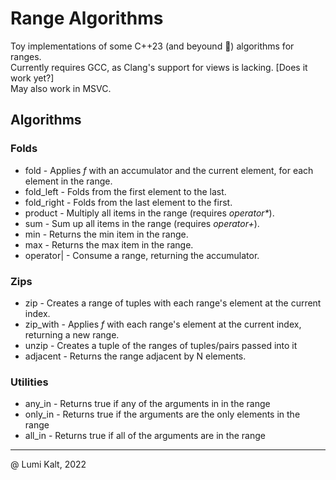 # Range Algorithms

Toy implementations of some C++23 (and beyound :rocket:) algorithms for ranges. \
Currently requires GCC, as Clang's support for views is lacking. [Does it work yet?] \
May also work in MSVC.

## Algorithms

### Folds

- fold                - Applies *f* with an accumulator and the current element, for each element in the range.
- fold_left         - Folds from the first element to the last.
- fold_right        - Folds from the last element to the first.
- product           - Multiply all items in the range (requires *operator\**).
- sum               - Sum up all items in the range (requires *operator+*).
- min               - Returns the min item in the range.
- max               - Returns the max item in the range.
- operator|         - Consume a range, returning the accumulator.

### Zips

- zip                 - Creates a range of tuples with each range's element at the current index.
- zip_with          - Applies *f* with each range's element at the current index, returning a new range.
- unzip               - Creates a tuple of the ranges of tuples/pairs passed into it
- adjacent            - Returns the range adjacent by N elements.

### Utilities

- any_in              - Returns true if any of the arguments in in the range
- only_in             - Returns true if the arguments are the only elements in the range
- all_in              - Returns true if all of the arguments are in the range

---
@ Lumi Kalt, 2022
